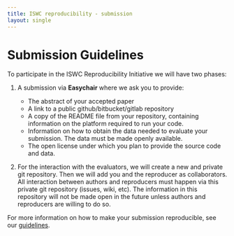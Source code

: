 ```yaml
---
title: ISWC reproducibility - submission
layout: single
---
```

# Submission Guidelines
 
To participate in the ISWC Reproducibility Initiative we will have two phases:
 
1. A submission via **Easychair** where we ask you to provide:
    * The abstract of your accepted paper
    * A link to a public github/bitbucket/gitlab repository
    * A copy of the README file from your repository, containing  information on the platform required to run your code.
    * Information on how to obtain the data needed to evaluate your submission. The data must be made openly available.
    * The open license under which you plan to provide the source code and data.
 
 
2. For the interaction with the evaluators, we will create a new and private git repository. Then we will add you and the reproducer as collaborators. All  interaction between authors and reproducers must happen via this private git repository (issues, wiki, etc). The information in this repository will not be made open in the future unless authors and reproducers are willing to do so.
 
For more information on how to make your submission reproducible, see our [guidelines](/guide/).


